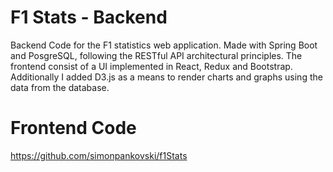 # F1 Stats - Backend

Backend Code for the F1 statistics web application. Made with Spring Boot and PosgreSQL, following the RESTful API architectural principles. The frontend consist of a UI implemented in React, Redux and Bootstrap. Additionally I added D3.js as a means to render charts and graphs using the data from the database.

# Frontend Code

https://github.com/simonpankovski/f1Stats
